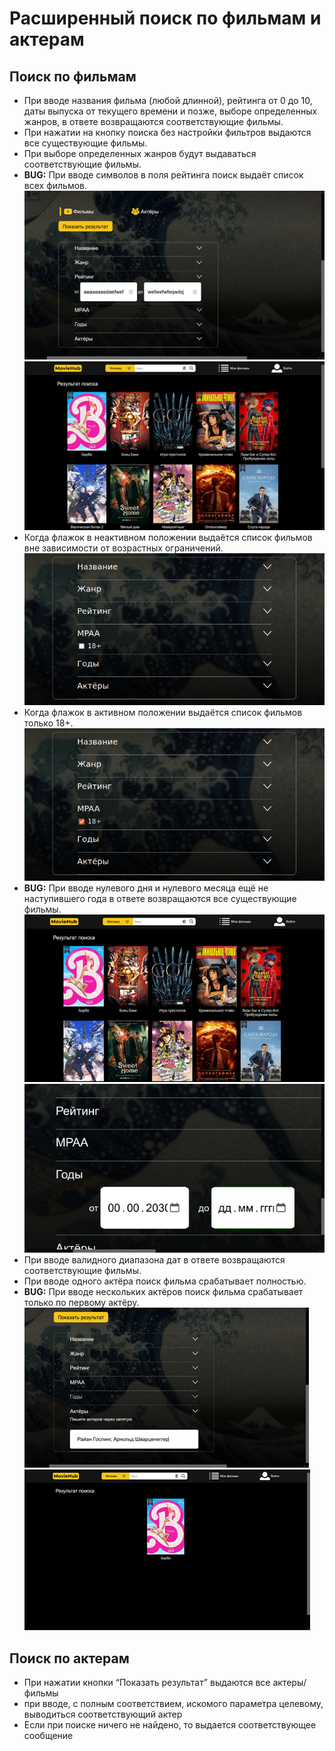 # Расширенный поиск по фильмам и актерам

## Поиск по фильмам

* При вводе названия фильма (любой длинной), рейтинга от 0 до 10, даты выпуска от текущего времени и позже, выборе определенных жанров, в ответе возвращаются соответствующие фильмы.
* При нажатии на кнопку поиска без настройки фильтров выдаются все существующие фильмы.
* При выборе определенных жанров будут выдаваться соответствующие фильмы.
* __BUG:__ При вводе символов в поля рейтинга поиск выдаёт список всех фильмов.
![alt text](img/image.png)
![alt text](img/image-1.png)
* Когда флажок в неактивном положении выдаётся список фильмов вне зависимости от возрастных ограничений.
![alt text](img/image-7.png)
* Когда флажок в активном положении выдаётся список фильмов только 18+.
![alt text](img/image-6.png)
* __BUG:__ При вводе нулевого дня и нулевого месяца ещё не наступившего года в ответе возвращаются все существующие фильмы.
![alt text](img/image-2.png)
![alt text](img/image-3.png)
* При вводе валидного диапазона дат в ответе возвращаются соответствующие фильмы.
* При вводе одного актёра поиск фильма срабатывает полностью.
* __BUG:__ При вводе нескольких актёров поиск фильма срабатывает только по первому актёру.
![alt text](img/image-4.png)
![alt text](img/image-5.png)


## Поиск по актерам

* При нажатии кнопки “Показать результат” выдаются все актеры/фильмы
* при вводе, с полным соответствием, искомого параметра целевому, выводиться соответствующий актер
* Если при поиске ничего не найдено, то выдается соответствующее сообщение
